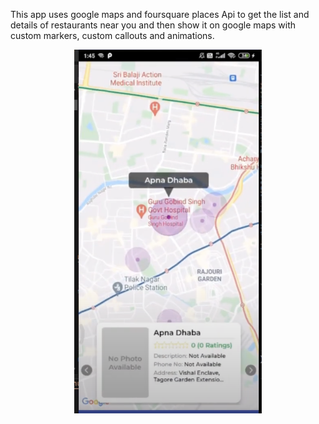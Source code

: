 This app uses google maps and foursquare places Api to get the list and details of restaurants near you and then show it on google maps with custom markers, custom callouts and animations.

<div align="center">
    <img src="./screenshot.png" width="300px"</img> 
</div>
